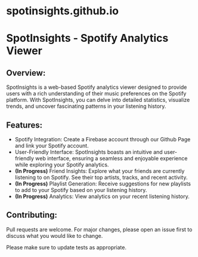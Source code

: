 # spotinsights.github.io
# SpotInsights - Spotify Analytics Viewer

## Overview:
SpotInsights is a web-based Spotify analytics viewer designed to provide users with a rich understanding of their music preferences on the Spotify platform. With SpotInsights, you can delve into detailed statistics, visualize trends, and uncover fascinating patterns in your listening history.

## Features:
- Spotify Integration: Create a Firebase account through our Github Page and link your Spotify account.<br>
- User-Friendly Interface: SpotInsights boasts an intuitive and user-friendly web interface, ensuring a seamless and enjoyable experience while exploring your Spotify analytics.<br>
- **(In Progress)** Friend Insights: Explore what your friends are currently listening to on Spotify. See their top artists, tracks, and recent activity.<br>
- **(In Progress)** Playlist Generation: Receive suggestions for new playlists to add to your Spotify based on your listening history.<br>
- **(In Progress)** Analytics: View analytics on your recent listening history.


## Contributing:
Pull requests are welcome. For major changes, please open an issue first
to discuss what you would like to change.

Please make sure to update tests as appropriate.
